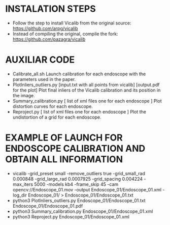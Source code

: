 # INSTALATION STEPS

- Follow the step to install Vicalib from the original source:
   https://github.com/arpg/vicalib
- Instead of compiling the original, compile the fork:
   https://github.com/pazagra/vicalib

# AUXILIAR CODE

- Calibrate_all.sh
   Launch calibration for each endoscope with the parameters used in the paper.
- PlotInliers_outliers.py [input.txt with all points from vicalib] [output.pdf for the plot]
   Plot final inliers of the Vicalib calibration and its position in the image.
- Summary_calibration.py [ list of xml files one for each endoscope ]
   Plot distortion curves for each endoscope.
- Reproject.py [ list of xml files one for each endoscope ]
   Plot the undistortion of a grid for each endoscope.

# EXAMPLE OF LAUNCH FOR ENDOSCOPE CALIBRATION AND OBTAIN ALL INFORMATION

- vicalib -grid_preset small -remove_outliers true -grid_small_rad 0.000848 -grid_large_rad 0.0007925 -grid_spacing 0.004224 -max_iters 5000 -models kb4 -frame_skip 45 -cam opencv://Endoscope_01.mov -output Endoscope_01/Endoscope_01.xml -log_dir Endoscope_01/ > Endoscope_01/Endoscope_01.txt
- python3 PlotInliers_outliers.py Endoscope_01/Endoscope_01.txt Endoscope_01/Endoscope_01.pdf
- python3 Summary_calibration.py Endoscope_01/Endoscope_01.xml
- python3 Reproject.py Endoscope_01/Endoscope_01.xml
